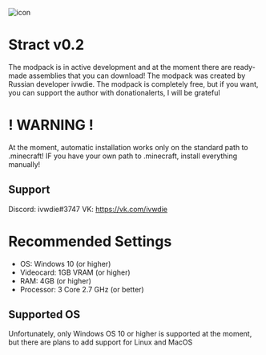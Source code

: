![icon](https://user-images.githubusercontent.com/110092150/181596839-77dab6f9-642f-41df-81af-7cb8f2fb8cc6.png)

# Stract v0.2
The modpack is in active development and at the moment there are ready-made assemblies that you can download! 
The modpack was created by Russian developer ivwdie. The modpack is completely free, but if you want, you can support the author with donationalerts, I will be grateful

# ! WARNING !
At the moment, automatic installation works only on the standard path to .minecraft! IF you have your own path to .minecraft, install everything manually!

## Support

Discord: ivwdie#3747
VK: https://vk.com/ivwdie

# Recommended Settings

- OS: Windows 10 (or higher)
- Videocard: 1GB VRAM (or higher)
- RAM: 4GB (or higher)
- Processor: 3 Core 2.7 GHz (or better)

## Supported OS
Unfortunately, only Windows OS 10 or higher is supported at the moment, but there are plans to add support for Linux and MacOS
